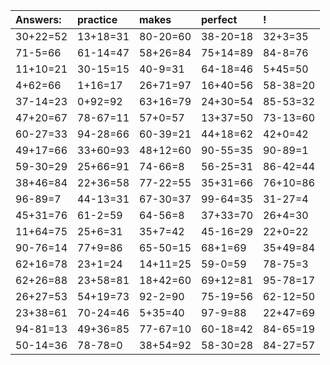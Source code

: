 | Answers: | practice | makes | perfect | ! |
| :--- | :--- | :--- | :--- | :--- |
| 30+22=52 | 13+18=31 | 80-20=60 | 38-20=18 | 32+3=35 | 
| 71-5=66 | 61-14=47 | 58+26=84 | 75+14=89 | 84-8=76 | 
| 11+10=21 | 30-15=15 | 40-9=31 | 64-18=46 | 5+45=50 | 
| 4+62=66 | 1+16=17 | 26+71=97 | 16+40=56 | 58-38=20 | 
| 37-14=23 | 0+92=92 | 63+16=79 | 24+30=54 | 85-53=32 | 
| 47+20=67 | 78-67=11 | 57+0=57 | 13+37=50 | 73-13=60 | 
| 60-27=33 | 94-28=66 | 60-39=21 | 44+18=62 | 42+0=42 | 
| 49+17=66 | 33+60=93 | 48+12=60 | 90-55=35 | 90-89=1 | 
| 59-30=29 | 25+66=91 | 74-66=8 | 56-25=31 | 86-42=44 | 
| 38+46=84 | 22+36=58 | 77-22=55 | 35+31=66 | 76+10=86 | 
| 96-89=7 | 44-13=31 | 67-30=37 | 99-64=35 | 31-27=4 | 
| 45+31=76 | 61-2=59 | 64-56=8 | 37+33=70 | 26+4=30 | 
| 11+64=75 | 25+6=31 | 35+7=42 | 45-16=29 | 22+0=22 | 
| 90-76=14 | 77+9=86 | 65-50=15 | 68+1=69 | 35+49=84 | 
| 62+16=78 | 23+1=24 | 14+11=25 | 59-0=59 | 78-75=3 | 
| 62+26=88 | 23+58=81 | 18+42=60 | 69+12=81 | 95-78=17 | 
| 26+27=53 | 54+19=73 | 92-2=90 | 75-19=56 | 62-12=50 | 
| 23+38=61 | 70-24=46 | 5+35=40 | 97-9=88 | 22+47=69 | 
| 94-81=13 | 49+36=85 | 77-67=10 | 60-18=42 | 84-65=19 | 
| 50-14=36 | 78-78=0 | 38+54=92 | 58-30=28 | 84-27=57 | 
